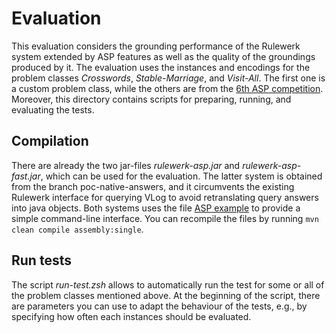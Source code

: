 Evaluation
==========

This evaluation considers the grounding performance of the Rulewerk system extended by ASP features as well as the quality of the groundings produced by it.
The evaluation uses the instances and encodings for the problem classes _Crosswords_, _Stable-Marriage_, and _Visit-All_.
The first one is a custom problem class, while the others are from the [6th ASP competition](http://aspcomp2015.dibris.unige.it/}).
Moreover, this directory contains scripts for preparing, running, and evaluating the tests.

Compilation
-----------
There are already the two jar-files _rulewerk-asp.jar_ and _rulewerk-asp-fast.jar_, which can be used for the evaluation.
The latter system is obtained from the branch poc-native-answers, 
and it circumvents the existing Rulewerk interface for querying VLog to avoid retranslating query answers into java objects.
Both systems uses the file [ASP example](https://github.com/phil-hanisch/rulewerk/blob/poc/rulewerk-examples/src/main/java/org/semanticweb/rulewerk/examples/AspExample.java)
to provide a simple command-line interface.
You can recompile the files by running `mvn clean compile assembly:single`.

Run tests
---------
The script _run-test.zsh_ allows to automatically run the test for some or all of the problem classes mentioned above.
At the beginning of the script, there are parameters you can use to adapt the behaviour of the tests, e.g., by specifying how often each instances should be evaluated.
